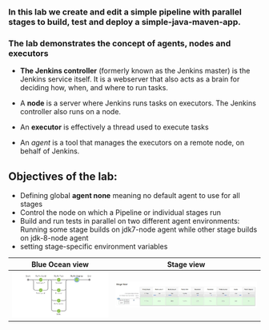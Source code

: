 ### In this lab we create and edit a simple pipeline with parallel stages to build, test and deploy a simple-java-maven-app. 

### The lab demonstrates the concept of agents, nodes and executors

+ **The Jenkins controller** (formerly known as the Jenkins master) is the Jenkins service itself. It is a webserver that also acts as a brain for deciding how, when, and where to run tasks.

+ A **node** is a server where Jenkins runs tasks on executors. The Jenkins controller also runs on a node.

+ An **executor** is effectively a thread used to execute tasks

+ An *agent* is a tool that manages the executors on a remote node, on behalf of Jenkins.

## Objectives of the lab:
+ Defining global **agent none** meaning no default agent to use for all stages
+ Control the node on which a Pipeline or individual stages run
+ Build and run tests in parallel on two different agent environments: Running some stage builds on jdk7-node agent while other stage builds on jdk-8-node agent
+ setting stage-specific environment variables


Blue Ocean view               |    Stage view        | 
:-------------------------:|:-------------------------:|
![Pipleline Visualization](https://github.com/fred-juma/Certified-Jenkins-Administrator/blob/main/images/Lab02_stage_blue_ocean_view.JPG)|![Pipleline Visualization](https://github.com/fred-juma/Certified-Jenkins-Administrator/blob/main/images/Lab02_stage_build_stage_view.JPG)|


